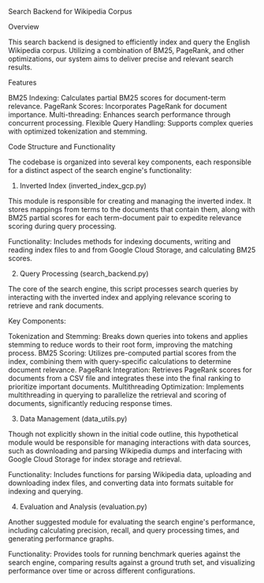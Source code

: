 Search Backend for Wikipedia Corpus

Overview

This search backend is designed to efficiently index and query the English Wikipedia corpus. Utilizing a combination of BM25, PageRank, and other optimizations, our system aims to deliver precise and relevant search results.

Features

BM25 Indexing: Calculates partial BM25 scores for document-term relevance.
PageRank Scores: Incorporates PageRank for document importance.
Multi-threading: Enhances search performance through concurrent processing.
Flexible Query Handling: Supports complex queries with optimized tokenization and stemming.

Code Structure and Functionality

The codebase is organized into several key components, each responsible for a distinct aspect of the search engine's functionality:

1. Inverted Index (inverted_index_gcp.py)

This module is responsible for creating and managing the inverted index. It stores mappings from terms to the documents that contain them, along with BM25 partial scores for each term-document pair to expedite relevance scoring during query processing.

Functionality: Includes methods for indexing documents, writing and reading index files to and from Google Cloud Storage, and calculating BM25 scores.

2. Query Processing (search_backend.py)

The core of the search engine, this script processes search queries by interacting with the inverted index and applying relevance scoring to retrieve and rank documents.

Key Components:

Tokenization and Stemming: Breaks down queries into tokens and applies stemming to reduce words to their root form, improving the matching process.
BM25 Scoring: Utilizes pre-computed partial scores from the index, combining them with query-specific calculations to determine document relevance.
PageRank Integration: Retrieves PageRank scores for documents from a CSV file and integrates these into the final ranking to prioritize important documents.
Multithreading Optimization: Implements multithreading in querying to parallelize the retrieval and scoring of documents, significantly reducing response times.

3. Data Management (data_utils.py)

Though not explicitly shown in the initial code outline, this hypothetical module would be responsible for managing interactions with data sources, such as downloading and parsing Wikipedia dumps and interfacing with Google Cloud Storage for index storage and retrieval.

Functionality: Includes functions for parsing Wikipedia data, uploading and downloading index files, and converting data into formats suitable for indexing and querying.

4. Evaluation and Analysis (evaluation.py)

Another suggested module for evaluating the search engine's performance, including calculating precision, recall, and query processing times, and generating performance graphs.

Functionality: Provides tools for running benchmark queries against the search engine, comparing results against a ground truth set, and visualizing performance over time or across different configurations.
